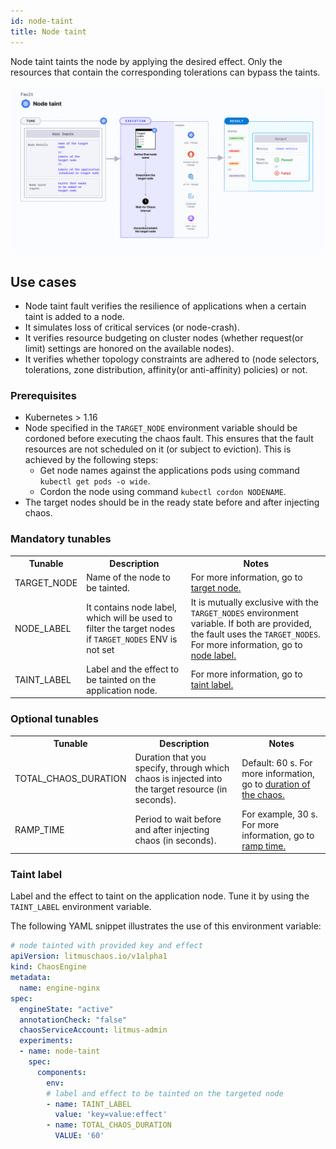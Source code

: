 ```yaml
---
id: node-taint
title: Node taint
---
```


Node taint taints the node by applying the desired effect. Only the resources that contain the corresponding tolerations can bypass the taints.

![Node Taint](./static/images/node-taint.png)

## Use cases
- Node taint fault verifies the resilience of applications when a certain taint is added to a node. 
- It simulates loss of critical services (or node-crash). 
- It verifies resource budgeting on cluster nodes (whether request(or limit) settings are honored on the available nodes).
- It verifies whether topology constraints are adhered to (node selectors, tolerations, zone distribution, affinity(or anti-affinity) policies) or not.

### Prerequisites

- Kubernetes > 1.16
- Node specified in the `TARGET_NODE` environment variable should be cordoned before executing the chaos fault. This ensures that the fault resources are not scheduled on it (or subject to eviction). This is achieved by the following steps:
  - Get node names against the applications pods using command `kubectl get pods -o wide`.
  - Cordon the node using command `kubectl cordon NODENAME`.
- The target nodes should be in the ready state before and after injecting chaos.


### Mandatory tunables

   <table>
      <tr>
        <th> Tunable </th>
        <th> Description </th>
        <th> Notes </th>
      </tr>
      <tr>
        <td> TARGET_NODE </td>
        <td> Name of the node to be tainted. </td>
        <td> For more information, go to <a href = "/docs/chaos-engineering/chaos-faults/kubernetes/node/common-tunables-for-node-faults#target-single-node">target node.</a></td>
      </tr>
      <tr>
         <td> NODE_LABEL </td>
        <td> It contains node label, which will be used to filter the target nodes if <code>TARGET_NODES</code> ENV is not set </td>
        <td>It is mutually exclusive with the <code>TARGET_NODES</code> environment variable. If both are provided, the fault uses the <code>TARGET_NODES</code>. For more information, go to <a href="/docs/chaos-engineering/chaos-faults/kubernetes/node/common-tunables-for-node-faults#target-nodes-with-labels">node label.</a></td>
      </tr>
      <tr>
        <td> TAINT_LABEL </td>
        <td> Label and the effect to be tainted on the application node. </td>
        <td> For more information, go to <a href="#taint-label"> taint label.</a></td>
      </tr>
    </table>


### Optional tunables

   <table>
      <tr>
        <th> Tunable </th>
        <th> Description </th>
        <th> Notes </th>
      </tr>
      <tr>
        <td> TOTAL_CHAOS_DURATION </td>
        <td> Duration that you specify, through which chaos is injected into the target resource (in seconds). </td>
        <td> Default: 60 s. For more information, go to <a href = "/docs/chaos-engineering/chaos-faults/common-tunables-for-all-faults#duration-of-the-chaos">duration of the chaos.</a></td>
      </tr>
      <tr>
        <td> RAMP_TIME </td>
        <td> Period to wait before and after injecting chaos (in seconds). </td>
        <td> For example, 30 s. For more information, go to <a href = "/docs/chaos-engineering/chaos-faults/common-tunables-for-all-faults#ramp-time">ramp time.</a></td>
      </tr>
    </table>


### Taint label

Label and the effect to taint on the application node. Tune it by using the `TAINT_LABEL` environment variable.

The following YAML snippet illustrates the use of this environment variable:

[embedmd]:# (./static/manifests/node-taint/taint-labels.yaml yaml)
```yaml
# node tainted with provided key and effect
apiVersion: litmuschaos.io/v1alpha1
kind: ChaosEngine
metadata:
  name: engine-nginx
spec:
  engineState: "active"
  annotationCheck: "false"
  chaosServiceAccount: litmus-admin
  experiments:
  - name: node-taint
    spec:
      components:
        env:
        # label and effect to be tainted on the targeted node
        - name: TAINT_LABEL
          value: 'key=value:effect'
        - name: TOTAL_CHAOS_DURATION
          VALUE: '60'
```

